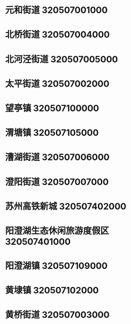 # 元和街道 320507001000
# 北桥街道 320507004000
# 北河泾街道 320507005000
# 太平街道 320507002000
# 望亭镇 320507100000
# 渭塘镇 320507105000
# 漕湖街道 320507006000
# 澄阳街道 320507007000
# 苏州高铁新城 320507402000
# 阳澄湖生态休闲旅游度假区 320507401000
# 阳澄湖镇 320507109000
# 黄埭镇 320507102000
# 黄桥街道 320507003000
